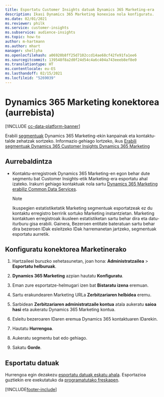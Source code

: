 ```yaml
---
title: Esportatu Customer Insights datuak Dynamics 365 Marketing-era
description: Ikasi Dynamics 365 Marketing konexioa nola konfiguratu.
ms.date: 02/01/2021
ms.reviewer: philk
ms.service: customer-insights
ms.subservice: audience-insights
ms.topic: how-to
author: m-hartmann
ms.author: mhart
manager: shellyha
ms.openlocfilehash: a06920b8ff25d7102ccd14ae68cf42fe91fa1ee6
ms.sourcegitcommit: 139548f8a2d0f24d54c4a6c404a743eeeb8ef8e0
ms.translationtype: HT
ms.contentlocale: eu-ES
ms.lasthandoff: 02/15/2021
ms.locfileid: "5269039"
---
```

# <a name="connector-for-dynamics-365-marketing-preview"></a>Dynamics 365 Marketing konektorea (aurrebista)

[!INCLUDE [cc-data-platform-banner](../includes/cc-data-platform-banner.md)]

Erabili [segmentuak](segments.md) Dynamics 365 Marketing-ekin kanpainak eta kontaktu-talde zehatzak sortzeko. Informazio gehiago lortzeko, ikus [Erabili segmentuak Dynamics 365 Customer Insights Dynamics 365 Marketing](https://docs.microsoft.com/dynamics365/marketing/customer-insights-segments)

## <a name="prerequisite"></a>Aurrebaldintza

- Kontaktu-erregistroek Dynamics 365 Marketing-en egon behar dute segmentu bat Customer Insights-etik Marketing-era esportatu ahal izateko. Irakurri gehiago kontaktuak nola sartu [Dynamics 365 Marketing erabiliz Common Data Services](connect-power-query.md).

  > [!NOTE]
  > Ikuspegien estatistiketatik Marketing segmentuak esportatzeak ez du kontaktu erregistro berririk sortuko Marketing instantzietan. Marketing kontaktuen erregistroak ikusleen estatistiketan sartu behar dira eta datu-iturburu gisa erabili. Gainera, Bezeroen entitate bateratuan sartu behar dira bezeroen IDak esleitzeko IDak harremanetan jartzeko, segmentuak esportatu aurretik.

## <a name="configure-the-connector-for-marketing"></a>Konfiguratu konektorea Marketinerako

1. Hartzaileei buruzko xehetasunetan, joan hona: **Administratzailea** > **Esportatu helburuak**.

1. **Dynamics 365 Marketing** azpian hautatu **Konfiguratu**.

1. Eman zure esportatze-helmugari izen bat **Bistaratu izena** eremuan.

1. Sartu erakundearen Marketing URLa **Zerbitzariaren helbidea** eremu.

1. Sarbidean **Zerbitzariaren administratzaile kontua** atala aukeratu **saioa hasi** eta aukeratu Dynamics 365 Marketing kontua.

1. Esleitu bezeroaren IDaren eremua Dynamics 365 kontaktuaren IDarekin.

1. Hautatu **Hurrengoa**.

1. Aukeratu segmentu bat edo gehiago.

1. Sakatu **Gorde**.

## <a name="export-the-data"></a>Esportatu datuak

Hurrengoa egin dezakezu [esportatu datuak eskatu ahala](export-destinations.md). Esportazioa guztiekin ere exekutatuko da [programatutako freskapen](system.md#schedule-tab).


[!INCLUDE[footer-include](../includes/footer-banner.md)]